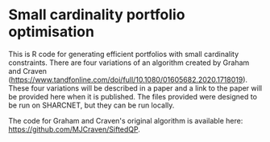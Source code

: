 # Small cardinality portfolio optimisation
This is R code for generating efficient portfolios with small cardinality constraints. There are four variations of an algorithm created by Graham and Craven (https://www.tandfonline.com/doi/full/10.1080/01605682.2020.1718019). These four variations will be described in a paper and a link to the paper will be provided here when it is published. The files provided were designed to be run on SHARCNET, but they can be run locally.

The code for Graham and Craven's original algorithm is available here: https://github.com/MJCraven/SiftedQP.
